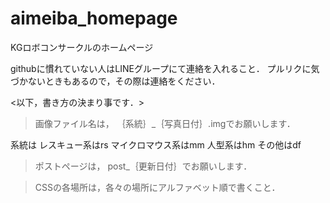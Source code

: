 # aimeiba_homepage
KGロボコンサークルのホームページ

githubに慣れていない人はLINEグループにて連絡を入れること．
プルリクに気づかないときもあるので，その際は連絡をください．


<以下，書き方の決まり事です．>

>画像ファイル名は，
｛系統｝_｛写真日付｝.imgでお願いします．

系統は
レスキュー系はrs
マイクロマウス系はmm
人型系はhm
その他はdf

>ポストページは，
post_｛更新日付｝でお願いします．


>CSSの各場所は，各々の場所にアルファベット順で書くこと．